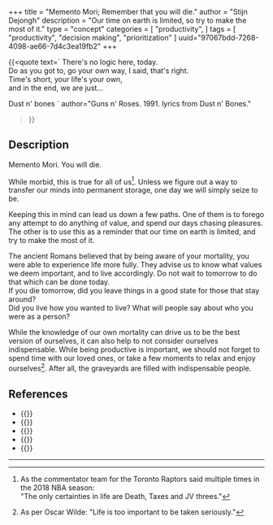 +++
title = "Memento Mori; Remember that you will die."
author = "Stijn Dejongh"
description = "Our time on earth is limited, so try to make the most of it."
type = "concept"
categories = [
    "productivity",
]
tags = [
    "productivity", "decision making", "prioritization"
]
uuid="97067bdd-7268-4098-ae66-7d4c3ea19fb2"
+++

{{<quote text=`
There's no logic here, today.  
Do as you got to, go your own way, I said, that\'s right.  
Time's short, your life\'s your own,  
and in the end, we are just...  
  
Dust n\' bones
`
author="Guns n' Roses. 1991. lyrics from Dust n' Bones."
>}}

## Description

Memento Mori. You will die.  
  
While morbid, this is true for all of us[^1]. 
Unless we figure out a way to transfer our minds into permanent storage, one day we will simply seize to be.

Keeping this in mind can lead us down a few paths. One of them is to forego any attempt to do anything of value, and spend our days chasing 
pleasures. The other is to use this as a reminder that our time on earth is limited, and try to make the most of it.

The ancient Romans believed that by being aware of your mortality, you were able to experience life more fully.
They advise us to know what values we deem important, and to live accordingly. Do not wait to tomorrow to do that which can be done today.  
If you die tomorrow, did you leave things in a good state for those that stay around?  
Did you live how you wanted to live? What will people say about who you were as a person?

While the knowledge of our own mortality can drive us to be the best version of ourselves, it can also help to not consider ourselves 
indispensable. While being productive is important, we should not forget to spend time with our loved ones, or take a few moments to relax and 
enjoy ourselves[^2]. After all, the graveyards are filled with indispensable people.



## References

* {{<reference author="Aurelius, M. - Emperor of Rome"
  year="ca. 167"
  title="Mediations"
  location="Rome"
  publisher="Marcus Aurelius"
  link="http://classics.mit.edu/Antoninus/meditations.html" >}}
* {{<reference author="Covey, S. R.; Collins, J."
  isbn="0743269519"
  year="2004"
  title="The 7 Habits of Highly Effective People: Powerful Lessons in Personal Change"
  publisher="Free Press"
  link="https://www.goodreads.com/book/show/36072.The_7_Habits_of_Highly_Effective_People" >}}
* {{<reference author="Rosenberg, M.B."
  isbn="9781892005281"
  year="2015"
  title="Nonviolent Communication: A Language of Life"
  publisher="PuddleDancer Press"
  link="https://www.goodreads.com/book/show/25073935-nonviolent-communication" >}}
* {{<reference author="Crossland, J. B."
  year="2023"
  title="A value system"
  site="AMMERSE.org"
  link="https://www.ammerse.org/a-value-system" >}}
* {{<reference author="Bockelbrink, B,; Priest, J. & David L."
    year="2022"
    title="A Practical Guide for Evolving Agile and Resilient Organizations with Sociocracy 3.0"
    site="sociocracy30.org"
    publisher="Open Domain, Creative Commons license"
    link="https://patterns.sociocracy30.org/all.html" >}}

---

[^1]: As the commentator team for the Toronto Raptors said multiple times in the 2018 NBA season:   
"The only certainties in life are Death, Taxes and JV threes."
  
[^2]: As per Oscar Wilde: "Life is too important to be taken seriously."